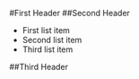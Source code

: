 #First Header
##Second Header

* First list item
* Second list item
* Third list item

##Third Header
